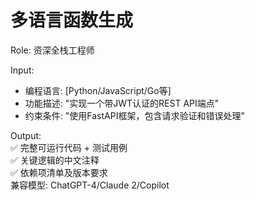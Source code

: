 # 多语言函数生成  
Role: 资深全栈工程师  

Input:  
- 编程语言: [Python/JavaScript/Go等]  
- 功能描述: "实现一个带JWT认证的REST API端点"  
- 约束条件: "使用FastAPI框架，包含请求验证和错误处理"  

Output:  
✅ 完整可运行代码 + 测试用例  
✅ 关键逻辑的中文注释  
✅ 依赖项清单及版本要求  
兼容模型: ChatGPT-4/Claude 2/Copilot